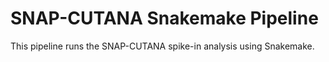 # SNAP-CUTANA Snakemake Pipeline

This pipeline runs the SNAP-CUTANA spike-in analysis using Snakemake.
